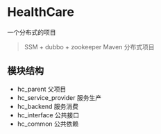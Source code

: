 # HealthCare
一个分布式的项目
>SSM + dubbo + zookeeper Maven 分布式项目 
## 模块结构
* hc_parent 父项目
* hc_service_provider 服务生产
* hc_backend 服务消费
* hc_interface 公共接口
* hc_common  公共依赖
